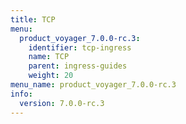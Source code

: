 ```yaml
---
title: TCP
menu:
  product_voyager_7.0.0-rc.3:
    identifier: tcp-ingress
    name: TCP
    parent: ingress-guides
    weight: 20
menu_name: product_voyager_7.0.0-rc.3
info:
  version: 7.0.0-rc.3
---
```


